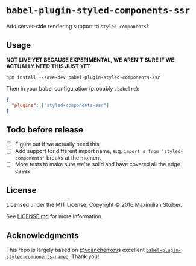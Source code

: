 # `babel-plugin-styled-components-ssr`

Add server-side rendering support to `styled-components`!

## Usage

**NOT LIVE YET BECAUSE EXPERIMENTAL, WE AREN'T SURE IF WE ACTUALLY NEED THIS JUST YET**

```
npm install --save-dev babel-plugin-styled-components-ssr
```

Then in your babel configuration (probably `.babelrc`):

```JSON
{
  "plugins": ["styled-components-ssr"]
}
```

## Todo before release

- [ ] Figure out if we actually need this
- [ ] Add support for different import name, e.g. `import s from 'styled-components'` breaks at the moment
- [ ] More tests to make sure we're solid and have covered all the edge cases

## License

Licensed under the MIT License, Copyright © 2016 Maximilian Stoiber.

See [LICENSE.md](./LICENSE.md) for more information.

## Acknowledgments

This repo is largely based on [@vdanchenkov](https://github.com/vdanchenkov)s excellent [`babel-plugin-styled-components-named`](https://github.com/vdanchenkov/babel-plugin-styled-components-named). Thank you!
